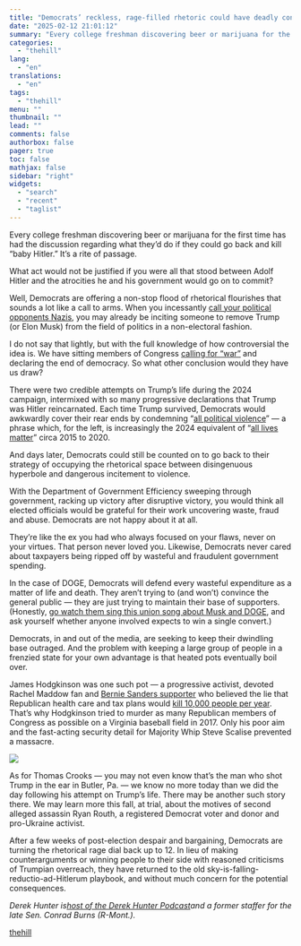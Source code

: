 ```yaml
---
title: "Democrats’ reckless, rage-filled rhetoric could have deadly consequences"
date: "2025-02-12 21:01:12"
summary: "Every college freshman discovering beer or marijuana for the first time has had the discussion regarding what they’d do if they could go back and kill “baby Hitler.” It’s a rite of passage. What act would not be justified if you were all that stood between Adolf Hitler and the..."
categories:
  - "thehill"
lang:
  - "en"
translations:
  - "en"
tags:
  - "thehill"
menu: ""
thumbnail: ""
lead: ""
comments: false
authorbox: false
pager: true
toc: false
mathjax: false
sidebar: "right"
widgets:
  - "search"
  - "recent"
  - "taglist"
---
```


Every college freshman discovering beer or marijuana for the first time has had the discussion regarding what they’d do if they could go back and kill “baby Hitler.” It’s a rite of passage.

What act would not be justified if you were all that stood between Adolf Hitler and the atrocities he and his government would go on to commit?

Well, Democrats are offering a non-stop flood of rhetorical flourishes that sounds a lot like a call to arms. When you incessantly [call your political opponents Nazis](https://x.com/libsoftiktok/status/1884438051100790950), you may already be inciting someone to remove Trump (or Elon Musk) from the field of politics in a non-electoral fashion.

I do not say that lightly, but with the full knowledge of how controversial the idea is. We have sitting members of Congress [calling for “war”](https://x.com/WarClandestine/status/1886929696044003513) and declaring the end of democracy. So what other conclusion would they have us draw?

There were two credible attempts on Trump’s life during the 2024 campaign, intermixed with so many progressive declarations that Trump was Hitler reincarnated. Each time Trump survived, Democrats would awkwardly cover their rear ends by condemning “[all political violence](https://penncapital-star.com/education/biden-condemns-political-violence-during-remarks-in-philadelphia/)” — a phrase which, for the left, is increasingly the 2024 equivalent of “[all lives matter](https://archive.nytimes.com/www.nytimes.com/politics/first-draft/2015/06/24/hillary-clintons-all-lives-matter-remark-stirs-backlash/)” circa 2015 to 2020.

And days later, Democrats could still be counted on to go back to their strategy of occupying the rhetorical space between disingenuous hyperbole and dangerous incitement to violence.

With the Department of Government Efficiency sweeping through government, racking up victory after disruptive victory, you would think all elected officials would be grateful for their work uncovering waste, fraud and abuse. Democrats are not happy about it at all.

They’re like the ex you had who always focused on your flaws, never on your virtues. That person never loved you. Likewise, Democrats never cared about taxpayers being ripped off by wasteful and fraudulent government spending.

In the case of DOGE, Democrats will defend every wasteful expenditure as a matter of life and death. They aren’t trying to (and won’t) convince the general public — they are just trying to maintain their base of supporters. (Honestly, [go watch them sing this union song about Musk and DOGE](https://x.com/derekahunter/status/1889392621576958290), and ask yourself whether anyone involved expects to win a single convert.)

Democrats, in and out of the media, are seeking to keep their dwindling base outraged. And the problem with keeping a large group of people in a frenzied state for your own advantage is that heated pots eventually boil over.

James Hodgkinson was one such pot — a progressive activist, devoted Rachel Maddow fan and [Bernie Sanders supporter](https://www.cnn.com/2017/06/14/homepage2/james-hodgkinson-profile/index.html) who believed the lie that Republican health care and tax plans would [kill 10,000 people per year](https://thehill.com/policy/healthcare/363152-larry-summers-10000-people-will-die-annually-from-gop-tax-bill/). That’s why Hodgkinson tried to murder as many Republican members of Congress as possible on a Virginia baseball field in 2017. Only his poor aim and the fast-acting security detail for Majority Whip Steve Scalise prevented a massacre.


[![](https://thehill.com/wp-content/uploads/sites/2/2023/11/op2.png?w=600)](https://thehill.com/submitting-opinion-content/)

As for Thomas Crooks — you may not even know that’s the man who shot Trump in the ear in Butler, Pa. — we know no more today than we did the day following his attempt on Trump’s life. There may be another such story there. We may learn more this fall, at trial, about the motives of second alleged assassin Ryan Routh, a registered Democrat voter and donor and pro-Ukraine activist.

After a few weeks of post-election despair and bargaining, Democrats are turning the rhetorical rage dial back up to 12. In lieu of making counterarguments or winning people to their side with reasoned criticisms of Trumpian overreach, they have returned to the old sky-is-falling-reductio-ad-Hitlerum playbook, and without much concern for the potential consequences.

*Derek Hunter is*[*host of the Derek Hunter Podcast*](https://podcasts.apple.com/us/podcast/the-derek-hunter-podcast/id1372929405)*and a former staffer for the late Sen. Conrad Burns (R-Mont.).*

[thehill](https://thehill.com/opinion/campaign/5139139-democrats-returning-to-hitler-rhetoric/)
